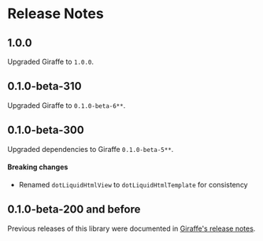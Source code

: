 Release Notes
=============

## 1.0.0

Upgraded Giraffe to `1.0.0`.

## 0.1.0-beta-310

Upgraded Giraffe to `0.1.0-beta-6**`.

## 0.1.0-beta-300

Upgraded dependencies to Giraffe `0.1.0-beta-5**`.

#### Breaking changes

- Renamed `dotLiquidHtmlView` to `dotLiquidHtmlTemplate` for consistency

## 0.1.0-beta-200 and before

Previous releases of this library were documented in [Giraffe's release notes](https://github.com/giraffe-fsharp/Giraffe/blob/master/RELEASE_NOTES.md).